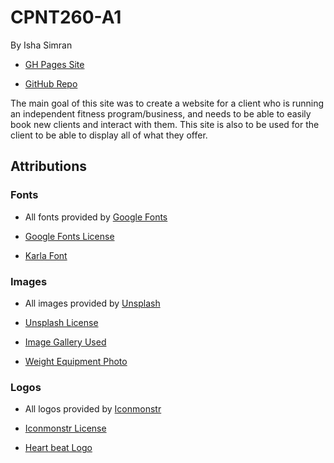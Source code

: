 # CPNT260-A1
By Isha Simran

- [GH Pages Site](https://ishasimran.github.io/cpnt260-a1/)

- [GitHub Repo](https://github.com/IshaSimran/cpnt260-a1)

The main goal of this site was to create a website for a client who is running an independent fitness program/business, and needs to be able to easily book new clients and interact with them. This site is also to be used for the client to be able to display all of what they offer.

## Attributions

### Fonts
- All fonts provided by [Google Fonts](https://fonts.google.com/)

- [Google Fonts License](https://fonts.google.com/about)

- [Karla Font](https://fonts.google.com/specimen/Karla?query=kar)

### Images
- All images provided by [Unsplash](https://unsplash.com/)

- [Unsplash License](https://unsplash.com/license)

- [Image Gallery Used](https://unsplash.com/s/photos/fitness)

- [Weight Equipment Photo](https://unsplash.com/photos/8DcwvlVXIVw)

### Logos
- All logos provided by [Iconmonstr](https://iconmonstr.com/)

- [Iconmonstr License](xhttps://iconmonstr.com/license/)

- [Heart beat Logo](https://iconmonstr.com/medical-7-svg/)